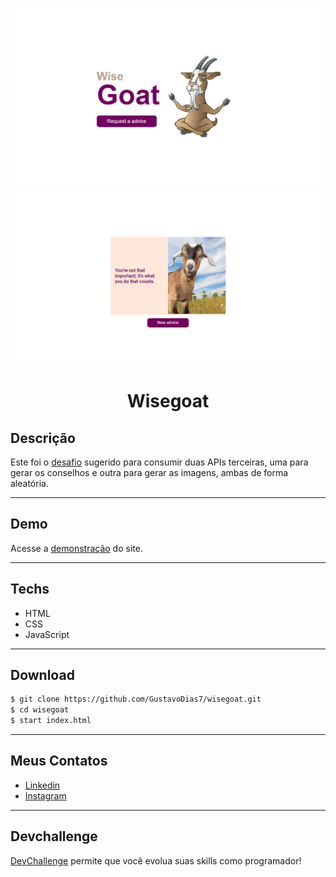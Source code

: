 <br />
<p align="center">
 
   <img src="./design/README-01.png" alt="home-page" border="0" width="600">
   <img src="./design/README-02.png" alt="home-page" border="0" width="600">

  <h1 align="center">Wisegoat</h1>

</p>

## Descrição
Este foi o <a href="https://github.com/devchallenge-io/wisegoat">desafio</a> sugerido para consumir duas APIs terceiras, uma para gerar os conselhos e outra para gerar as imagens, ambas de forma aleatória.
___

## Demo
Acesse a <a href="https://gustavodias7.github.io/wisegoat/">demonstração</a> do site.
___

## Techs
- HTML
- CSS
- JavaScript
___

## Download
```bash
$ git clone https://github.com/GustavoDias7/wisegoat.git
$ cd wisegoat
$ start index.html
```
___

## Meus Contatos
- <a href="https://www.linkedin.com/in/gustavo-dias-3100211b6/">Linkedin</a>
- <a href="https://www.instagram.com/gugadias__/">Instagram</a>
___

## Devchallenge 
<a href="https://devchallenge.now.sh/">DevChallenge</a> permite que você evolua suas skills como programador!